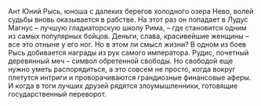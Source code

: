 <!--2016-11-26 21:20:16-->
Ант Юний Рысь, юноша с далеких берегов холодного озера Нево, волей судьбы вновь оказывается в рабстве. На этот раз он попадает в Лудус Магнус – лучшую гладиаторскую школу Рима, – где становится одним из самых популярных бойцов. Деньги, слава, красивейшие женщины – все это отныне у его ног. Но в этом ли смысл жизни?
В одном из боев Рысь добивается награды из рук самого императора. Рудис, почетный деревянный меч – символ обретенной свободы. Но свободой еще нужно уметь распорядиться, а это совсем не просто, когда вокруг плетутся интриги и проворачиваются грандиозные финансовые аферы. И когда в тоги лучших друзей рядятся злоумышленники, готовящие государственный переворот.